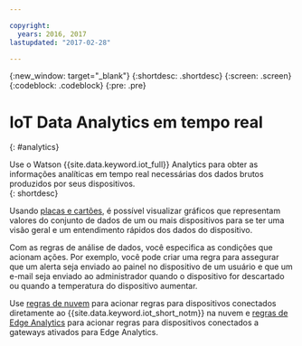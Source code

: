 ```yaml
---

copyright:
  years: 2016, 2017
lastupdated: "2017-02-28"

---
```


{:new_window: target="_blank"}
{:shortdesc: .shortdesc}
{:screen: .screen}
{:codeblock: .codeblock}
{:pre: .pre}


# IoT Data Analytics em tempo real
{: #analytics}  

Use o Watson {{site.data.keyword.iot_full}} Analytics para obter as informações analíticas em tempo real necessárias dos dados brutos produzidos por seus dispositivos.  
{: shortdesc}

Usando [placas e cartões](data_visualization.html), é possível visualizar gráficos que representam valores do conjunto de dados de um ou mais dispositivos para se ter uma visão geral e um entendimento rápidos dos dados do dispositivo.

Com as regras de análise de dados, você especifica as condições que acionam ações. Por exemplo, você pode criar uma regra para assegurar que um alerta seja enviado ao painel no dispositivo de um usuário e que um e-mail seja enviado ao administrador quando o dispositivo for descartado ou quando a temperatura do dispositivo aumentar.

Use [regras de nuvem](cloud_analytics.html) para acionar regras para dispositivos conectados diretamente ao {{site.data.keyword.iot_short_notm}} na nuvem e [regras de Edge Analytics](edge_analytics.html) para acionar regras para dispositivos conectados a gateways ativados para Edge Analytics.
